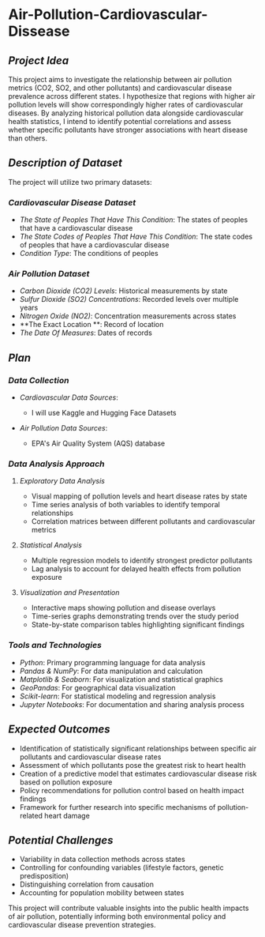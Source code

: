 # Air-Pollution-Cardiovascular-Dissease

## *Project Idea*

This project aims to investigate the relationship between air pollution metrics (CO2, SO2, and other pollutants) and cardiovascular disease prevalence across different states. I hypothesize that regions with higher air pollution levels will show correspondingly higher rates of cardiovascular diseases. By analyzing historical pollution data alongside cardiovascular health statistics, I intend to identify potential correlations and assess whether specific pollutants have stronger associations with heart disease than others.

## *Description of Dataset*
The project will utilize two primary datasets:

### *Cardiovascular Disease Dataset*
- *The State of Peoples That Have This Condition*: The states of peoples that have a cardiovascular disease
- *The State Codes of Peoples That Have This Condition*: The state codes of peoples that have a cardiovascular disease
- *Condition Type*: The conditions of peoples

### *Air Pollution Dataset*
- *Carbon Dioxide (CO2) Levels*: Historical measurements by state
- *Sulfur Dioxide (SO2) Concentrations*: Recorded levels over multiple years
- *Nitrogen Oxide (NO2)*: Concentration measurements across states
- **The Exact Location **: Record of location
- *The Date Of Measures*: Dates of records

## *Plan*
### *Data Collection*
- *Cardiovascular Data Sources*:
  - I will use Kaggle and Hugging Face Datasets

- *Air Pollution Data Sources*:
  - EPA's Air Quality System (AQS) database


### *Data Analysis Approach*

1. *Exploratory Data Analysis*
   - Visual mapping of pollution levels and heart disease rates by state
   - Time series analysis of both variables to identify temporal relationships
   - Correlation matrices between different pollutants and cardiovascular metrics

2. *Statistical Analysis*
   - Multiple regression models to identify strongest predictor pollutants
   - Lag analysis to account for delayed health effects from pollution exposure

3. *Visualization and Presentation*
   - Interactive maps showing pollution and disease overlays
   - Time-series graphs demonstrating trends over the study period
   - State-by-state comparison tables highlighting significant findings

### *Tools and Technologies*
- *Python*: Primary programming language for data analysis
- *Pandas & NumPy*: For data manipulation and calculation
- *Matplotlib & Seaborn*: For visualization and statistical graphics
- *GeoPandas*: For geographical data visualization
- *Scikit-learn*: For statistical modeling and regression analysis
- *Jupyter Notebooks*: For documentation and sharing analysis process

## *Expected Outcomes*
- Identification of statistically significant relationships between specific air pollutants and cardiovascular disease rates
- Assessment of which pollutants pose the greatest risk to heart health
- Creation of a predictive model that estimates cardiovascular disease risk based on pollution exposure
- Policy recommendations for pollution control based on health impact findings
- Framework for further research into specific mechanisms of pollution-related heart damage

## *Potential Challenges*
- Variability in data collection methods across states
- Controlling for confounding variables (lifestyle factors, genetic predisposition)
- Distinguishing correlation from causation
- Accounting for population mobility between states

This project will contribute valuable insights into the public health impacts of air pollution, potentially informing both environmental policy and cardiovascular disease prevention strategies.

